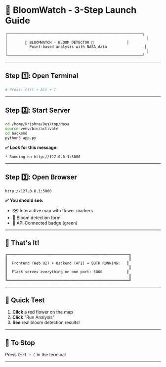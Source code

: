 # 🎯 BloomWatch - 3-Step Launch Guide

```
┌─────────────────────────────────────────────────────────────┐
│                                                               │
│        🌸 BLOOMWATCH - BLOOM DETECTOR 🌸               │
│          Point-based analysis with NASA data                 │
│                                                               │
└─────────────────────────────────────────────────────────────┘
```

---

## Step 1️⃣: Open Terminal

```bash
# Press: Ctrl + Alt + T
```

---

## Step 2️⃣: Start Server

```bash
cd /home/krishna/Desktop/Nasa
source venv/bin/activate
cd backend
python3 app.py
```

**✅ Look for this message:**
```
* Running on http://127.0.0.1:5000
```

---

## Step 3️⃣: Open Browser

```
http://127.0.0.1:5000
```

**✅ You should see:**
- 🗺️ Interactive map with flower markers
- 📝 Bloom detection form
- 🌟 API Connected badge (green)

---

## 🎉 That's It!

```
╔═══════════════════════════════════════════════════════╗
║                                                       ║
║  Frontend (Web UI) + Backend (API) = BOTH RUNNING!   ║
║                                                       ║
║  Flask serves everything on one port: 5000           ║
║                                                       ║
╚═══════════════════════════════════════════════════════╝
```

---

## 🧪 Quick Test

1. **Click** a red flower on the map
2. **Click** "Run Analysis"
3. **See** real bloom detection results!

---

## 🛑 To Stop

Press `Ctrl + C` in the terminal

---